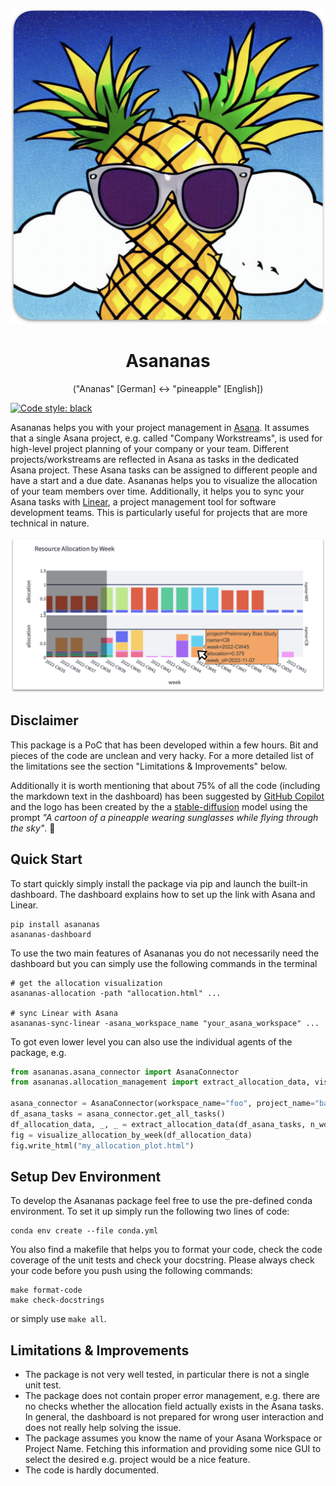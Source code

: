 <div align="center">
 
![Logo](asananas/assets/logo.png)
# Asananas
("Ananas" [German] ↔️ "pineapple" [English])
 
</div>
 
[![Code style: black](https://img.shields.io/badge/code%20style-black-000000.svg)](https://github.com/psf/black)
 
Asananas helps you with your project management in [Asana](http://asana.com/). It assumes that a single Asana project, e.g. called "Company Workstreams", is used for high-level project planning of your company or your team. Different projects/workstreams are reflected in Asana as tasks in the dedicated Asana project. These Asana tasks can be assigned to different people and have a start and a due date.
Asananas helps you to visualize the allocation of your team members over time. Additionally, it helps you to sync your Asana tasks with [Linear](http://linear.app/), a project management tool for software development teams. This is particularly useful for projects that are more technical in nature.

![Example Resource Allocation](asananas/assets/resource_allocation_example.png)

## Disclaimer
 
This package is a PoC that has been developed within a few hours. Bit and pieces of the code are unclean and very hacky. For a more detailed list of the limitations see the section "Limitations & Improvements" below.
 
Additionally it is worth mentioning that about 75% of all the code (including the markdown text in the dashboard) has been suggested by [GitHub Copilot](https://github.com/features/copilot) and the logo has been created by the a [stable-diffusion](https://replicate.com/blog/run-stable-diffusion-on-m1-mac) model using the prompt *"A cartoon of a pineapple wearing sunglasses while flying through the sky"*. 🙂

## Quick Start
To start quickly simply install the package via pip and launch the built-in dashboard. The dashboard explains how to set up the link with Asana and Linear.
 
```
pip install asananas
asananas-dashboard
```
 
To use the two main features of Asananas you do not necessarily need the dashboard but you can simply use the following commands in the terminal
 
```
# get the allocation visualization
asananas-allocation -path "allocation.html" ...
 
# sync Linear with Asana
asananas-sync-linear -asana_workspace_name "your_asana_workspace" ...
```
 
To got even lower level you can also use the individual agents of the package, e.g.
 
```python
from asananas.asana_connector import AsanaConnector
from asananas.allocation_management import extract_allocation_data, visualize_allocation_by_week
  
asana_connector = AsanaConnector(workspace_name="foo", project_name="bar", access_token="my_secret")
df_asana_tasks = asana_connector.get_all_tasks()
df_allocation_data, _, _ = extract_allocation_data(df_asana_tasks, n_workdays_per_week=5)
fig = visualize_allocation_by_week(df_allocation_data)
fig.write_html("my_allocation_plot.html")
```
 
## Setup Dev Environment
 
To develop the Asananas package feel free to use the pre-defined conda environment. To set it up simply run the following two lines of code:
 
```
conda env create --file conda.yml
```
 
You also find a makefile that helps you to format your code, check the code coverage of the unit tests and check your docstring. Please always check your code before you push using the following commands:
 
```
make format-code
make check-docstrings
```
 
or simply use `make all`.
 
 
## Limitations & Improvements
 
- The package is not very well tested, in particular there is not a single unit test.
- The package does not contain proper error management, e.g. there are no checks whether the allocation field actually exists in the Asana tasks. In general, the dashboard is not prepared for wrong user interaction and does not really help solving the issue.
- The package assumes you know the name of your Asana Workspace or Project Name. Fetching this information and providing some nice GUI to select the desired e.g. project would be a nice feature.
- The code is hardly documented.

